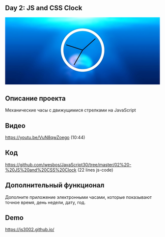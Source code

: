 ## Day 2: JS and CSS Clock

![](images/js30-2.jpg)

## Описание проекта
Механические часы с движущимися стрелками на JavaScript

## Видео
https://youtu.be/VuN8qwZoego (10:44)

## Код
https://github.com/wesbos/JavaScript30/tree/master/02%20-%20JS%20and%20CSS%20Clock (22 lines js-code)

## Дополнительный функционал
Дополните приложение электронными часами, которые показывают точное время, день недели, дату, год.

## Demo
https://js3002.github.io/
